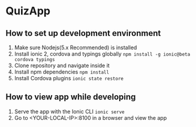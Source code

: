 # QuizApp

## How to set up development environment
1. Make sure Nodejs(5.x Recommended) is installed
2. Install ionic 2, cordova and typings globally ```npm install -g ionic@beta cordova typings```
3. Clone repository and navigate inside it
4. Install npm dependencies ```npm install```
5. Install Cordova plugins ```ionic state restore```

## How to view app while developing
1. Serve the app with the Ionic CLI ```ionic serve```
2. Go to \<YOUR-LOCAL-IP\>:8100 in a browser and view the app


